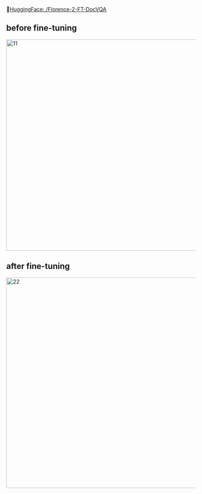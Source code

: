 🤗[HuggingFace: /Florence-2-FT-DocVQA](https://huggingface.co/sahilnishad/Florence-2-FT-DocVQA)

## before fine-tuning 
<img width="563" alt="11" src="https://github.com/user-attachments/assets/ecfa71e3-5d7a-40a0-b43c-ee40718109ae">


## after fine-tuning
<img width="561" alt="22" src="https://github.com/user-attachments/assets/62a94f04-0b87-4a40-a9ae-bf97dbcd7a90">
